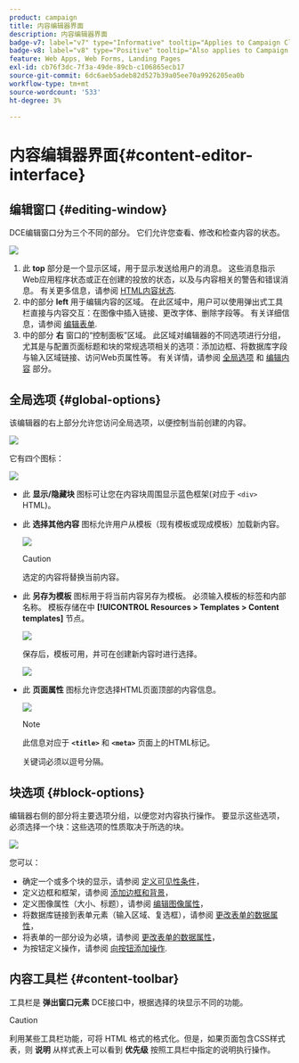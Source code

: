 ```yaml
---
product: campaign
title: 内容编辑器界面
description: 内容编辑器界面
badge-v7: label="v7" type="Informative" tooltip="Applies to Campaign Classic v7"
badge-v8: label="v8" type="Positive" tooltip="Also applies to Campaign v8"
feature: Web Apps, Web Forms, Landing Pages
exl-id: cb76f3dc-7f3a-49de-89cb-c106865ecb17
source-git-commit: 6dc6aeb5adeb82d527b39a05ee70a9926205ea0b
workflow-type: tm+mt
source-wordcount: '533'
ht-degree: 3%

---
```


# 内容编辑器界面{#content-editor-interface}



## 编辑窗口 {#editing-window}

DCE编辑窗口分为三个不同的部分。 它们允许您查看、修改和检查内容的状态。

![](assets/dce_decoupe_window_nb.png)

1. 此 **top** 部分是一个显示区域，用于显示发送给用户的消息。 这些消息指示Web应用程序状态或正在创建的投放的状态，以及与内容相关的警告和错误消息。 有关更多信息，请参阅 [HTML内容状态](content-editing-best-practices.md#html-content-statuses).
1. 中的部分 **left** 用于编辑内容的区域。 在此区域中，用户可以使用弹出式工具栏直接与内容交互：在图像中插入链接、更改字体、删除字段等。 有关详细信息，请参阅 [编辑表单](editing-content.md#editing-forms).
1. 中的部分 **右** 窗口的“控制面板”区域。 此区域对编辑器的不同选项进行分组，尤其是与配置页面标题和块的常规选项相关的选项：添加边框、将数据库字段与输入区域链接、访问Web页属性等。 有关详情，请参阅 [全局选项](#global-options) 和 [编辑内容](editing-content.md) 部分。

## 全局选项 {#global-options}

该编辑器的右上部分允许您访问全局选项，以便控制当前创建的内容。

![](assets/dce_global_options.png)

它有四个图标：

![](assets/dce_icons_sidebar.png)

* 此 **显示/隐藏块** 图标可让您在内容块周围显示蓝色框架(对应于 `<div>` HTML)。

* 此 **选择其他内容** 图标允许用户从模板（现有模板或现成模板）加载新内容。

   ![](assets/dce_popup_templatechoice.png)

   >[!CAUTION]
   >
   >选定的内容将替换当前内容。

* 此 **另存为模板** 图标用于将当前内容另存为模板。 必须输入模板的标签和内部名称。 模板存储在中 **[!UICONTROL Resources > Templates > Content templates]** 节点。

   ![](assets/dce_popup_savetemplate.png)

   保存后，模板可用，并可在创建新内容时进行选择。

   ![](assets/dce_create_fromtemplate.png)

* 此 **页面属性** 图标允许您选择HTML页面顶部的内容信息。

   ![](assets/dce_popup_headerhtml.png)

   >[!NOTE]
   >
   >此信息对应于 **`<title>`** 和 **`<meta>`** 页面上的HTML标记。
   >
   >关键词必须以逗号分隔。

## 块选项 {#block-options}

编辑器右侧的部分将主要选项分组，以便您对内容执行操作。 要显示这些选项，必须选择一个块：这些选项的性质取决于所选的块。

![](assets/dce_right_section.png)

您可以：

* 确定一个或多个块的显示，请参阅 [定义可见性条件](editing-content.md#defining-a-visibility-condition)，
* 定义边框和框架，请参阅 [添加边框和背景](editing-content.md#adding-a-border-and-background)，
* 定义图像属性（大小、标题），请参阅 [编辑图像属性](editing-content.md#editing-image-properties)，
* 将数据库链接到表单元素（输入区域、复选框），请参阅 [更改表单的数据属性](editing-content.md#changing-the-data-properties-for-a-form)，
* 将表单的一部分设为必填，请参阅 [更改表单的数据属性](editing-content.md#changing-the-data-properties-for-a-form)，
* 为按钮定义操作，请参阅 [向按钮添加操作](editing-content.md#adding-an-action-to-a-button).

## 内容工具栏 {#content-toolbar}

工具栏是 **弹出窗口元素** DCE接口中，根据选择的块显示不同的功能。

>[!CAUTION]
>
>利用某些工具栏功能，可将 HTML 格式的格式化。但是，如果页面包含CSS样式表，则 **说明** 从样式表上可以看到 **优先级** 按照工具栏中指定的说明执行操作。
